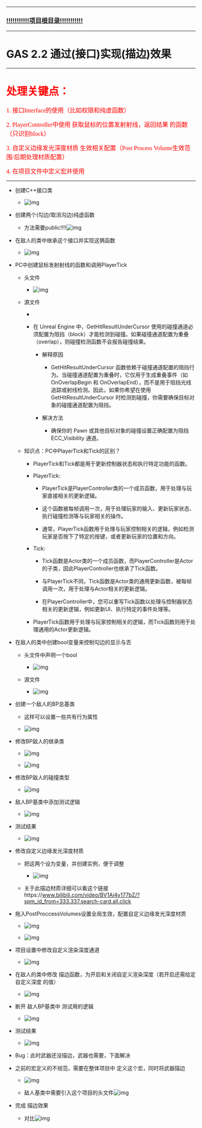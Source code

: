 ___________________________________________________________________________________________
### [!!!!!!!!!!!项目根目录!!!!!!!!!!!](./!!!!!!!!!!!项目目录!!!!!!!!!!!.md)
___________________________________________________________________________________________
# GAS 2.2 通过(接口)实现(描边)效果

___________________________________________________________________________________________
# <font color=red>处理关键点：</font>

<font face="黑体" color=red size=3>1. 接口Interface的使用（比如权限和纯虚函数） </font>

<font face="黑体" color=red size=3>2. PlayerController中使用 获取鼠标的位置发射射线，返回结果 的函数（只识别block） </font>

<font face="黑体" color=red size=3>3. 自定义边缘发光深度材质 生效相关配置（Post Process Volume生效范围/后期处理材质配置） </font>

<font face="黑体" color=red size=3>4. 在项目文件中定义宏并使用 </font>

___________________________________________________________________________________________

- 创建C++接口类

  - ![img](https://api2.mubu.com/v3/document_image/25165450_56867690-f06c-4cfe-b0bf-324e0d3b5a6c.png)

- 创建两个(勾边/取消沟边)纯虚函数

  - 方法需要public!!!!![img](https://api2.mubu.com/v3/document_image/25165450_743b0c24-fce0-4a91-b9e1-540ef56cc19e.png)

- 在敌人的类中继承这个接口并实现这俩函数

  - ![img](https://api2.mubu.com/v3/document_image/25165450_d3decf2c-1466-4dc2-e37e-48033b1ae712.png)

- PC中创建鼠标发射射线的函数和调用PlayerTick

  - 头文件
    - ![img](https://api2.mubu.com/v3/document_image/25165450_dc865240-c726-4027-94ef-6e2ce1606412.png)

  - 源文件

    - 

      

      - 在 Unreal Engine 中，GetHitResultUnderCursor 使用的碰撞通道必须配置为阻挡（block）才能检测到碰撞。如果碰撞通道配置为重叠（overlap），则碰撞检测函数不会报告碰撞结果。

        - 解释原因
          - GetHitResultUnderCursor 函数依赖于碰撞通道配置的阻挡行为。当碰撞通道配置为重叠时，它仅用于生成重叠事件（如 OnOverlapBegin 和 OnOverlapEnd），而不是用于阻挡光线追踪或射线检测。因此，如果你希望在使用 GetHitResultUnderCursor 时检测到碰撞，你需要确保目标对象的碰撞通道配置为阻挡。

        - 解决方法
          - 确保你的 Pawn 或其他目标对象的碰撞设置正确配置为阻挡 ECC_Visibility 通道。

  - 知识点：PC中PlayerTick和Tick的区别？

    - PlayerTick和Tick都是用于更新控制器状态和执行特定功能的函数。

    - PlayerTick:

      - PlayerTick是PlayerController类的一个成员函数，用于处理与玩家直接相关的更新逻辑。

      - 这个函数被每帧调用一次，用于处理玩家的输入、更新玩家状态、执行碰撞检测等与玩家相关的操作。

      - 通常，PlayerTick函数用于处理与玩家控制相关的逻辑，例如检测玩家是否按下了特定的按键，或者更新玩家的位置和方向。

    - Tick:

      - Tick函数是Actor类的一个成员函数，而PlayerController是Actor的子类，因此PlayerController也继承了Tick函数。

      - 与PlayerTick不同，Tick函数是Actor类的通用更新函数，被每帧调用一次，用于处理与Actor相关的更新逻辑。

      - 在PlayerController中，您可以重写Tick函数以处理与控制器状态相关的更新逻辑，例如更新UI、执行特定的事件处理等。

    - PlayerTick函数用于处理与玩家控制相关的逻辑，而Tick函数则用于处理通用的Actor更新逻辑。

- 在敌人的类中创建bool变量来控制勾边的显示与否

  - 头文件中声明一个bool
    - ![img](https://api2.mubu.com/v3/document_image/25165450_c6ce4271-26b2-4a93-87ed-45ba07ae349a.png)

  - 源文件
    - ![img](https://api2.mubu.com/v3/document_image/25165450_b0cb5480-312a-4b52-c4f6-22cc8255571d.png)

- 创建一个敌人的BP总基类

  - 这样可以设置一些共有行为属性

  - ![img](https://api2.mubu.com/v3/document_image/25165450_43cd7158-d6d7-44d2-e84e-59c2497ee9c0.png)

- 修改BP敌人的继承类

  - ![img](https://api2.mubu.com/v3/document_image/25165450_ac8d47b6-3a74-4911-a9a2-941ddcd0ccd2.png)

  - ![img](https://api2.mubu.com/v3/document_image/25165450_6d657962-1e93-4772-a02a-c7d8c70b4322.png)

- 修改BP敌人的碰撞类型

  - ![img](https://api2.mubu.com/v3/document_image/25165450_4a9211d3-3ddd-47d4-b493-594e959e3e11.png)

- 敌人BP基类中添加测试逻辑

  - ![img](https://api2.mubu.com/v3/document_image/25165450_6ab5c800-a668-48ef-f733-eb1c39a672ff.png)

- 测试结果

  - ![img](https://api2.mubu.com/v3/document_image/25165450_33949dae-084a-47ee-f799-1c6bcf45897b.gif)

- 修改自定义边缘发光深度材质

  - 把这两个设为变量，并创建实例，便于调整

    

    - ![img](https://api2.mubu.com/v3/document_image/25165450_52b6908d-1b42-4324-80ba-788b085b698e.png)

  - 关于此描边材质详细可以看这个链接https://www.bilibili.com/video/BV1Ai4y177bZ/?spm_id_from=333.337.search-card.all.click

- 拖入PostProccessVolumes设置全局生效，配置自定义边缘发光深度材质

  - ![img](https://api2.mubu.com/v3/document_image/25165450_291e1aa8-95ff-431b-e000-f2c21574bbb2.png)

  - ![img](https://api2.mubu.com/v3/document_image/25165450_803fa260-19be-4ed8-b24e-39e042585306.png)

- 项目设置中修改自定义渲染深度通道

  - ![img](https://api2.mubu.com/v3/document_image/25165450_85102695-4deb-4269-aa30-b2c11968d6e7.png)

- 在敌人的类中修改 描边函数，为开启和关闭自定义渲染深度（若开启还需给定 自定义深度 的值）

  - ![img](https://api2.mubu.com/v3/document_image/25165450_c51a10b4-9016-4e6c-cbcb-82ba97399f57.png)

- 断开 敌人BP基类中 测试用的逻辑

  - ![img](https://api2.mubu.com/v3/document_image/25165450_4f5218cf-39b4-4004-ed9f-4856a29b0ebd.png)

- 测试结果

  - ![img](https://api2.mubu.com/v3/document_image/25165450_1c0f6af9-48a0-4676-9ab2-aca2d790512c.gif)

- Bug：此时武器还没描边，武器也需要，下面解决

- 之前的宏定义的不规范，需要在整体项目中 定义这个宏，同时将武器描边

  - ![img](https://api2.mubu.com/v3/document_image/25165450_6f9d9c02-8e26-4ee3-dccb-09589a97449f.png)

  - 敌人基类中需要引入这个项目的头文件![img](https://api2.mubu.com/v3/document_image/25165450_ebd95b3a-1c63-4e99-9b6f-5aaf5873231a.png)

- 完成 描边效果

  - 对比![img](https://api2.mubu.com/v3/document_image/25165450_350dc7ea-cb21-48b7-bef1-1c2c0a6cd05c.png)